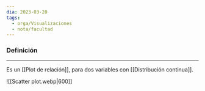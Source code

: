 ```yaml
---
dia: 2023-03-20
tags:
  - orga/Visualizaciones
  - nota/facultad
---
```

### Definición
---
Es un [[Plot de relación]], para dos variables con [[Distribución continua]]. 

![[Scatter plot.webp|600]]
